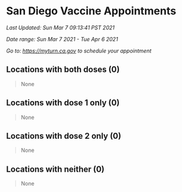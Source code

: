 # San Diego Vaccine Appointments
*Last Updated: Sun Mar 7 09:13:41 PST 2021*

*Date range: Sun Mar 7 2021 - Tue Apr 6 2021*

*Go to: <https://myturn.ca.gov> to schedule your appointment*


## Locations with both doses (0)

>None

## Locations with dose 1 only (0)

>None

## Locations with dose 2 only (0)

>None

## Locations with neither (0)

>None

